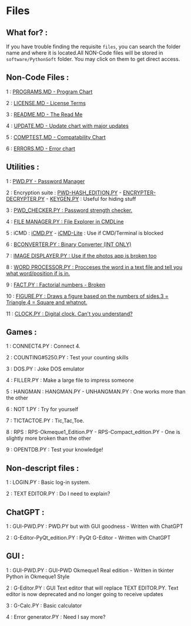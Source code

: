 # Files

## What for? : 

If you have trouble finding the requisite `files`, you can search the folder name and where it is located.All NON-Code files will be stored in `software/PythonSoft` folder. You may click on them to get direct access.

## Non-Code Files : 

1 : [PROGRAMS.MD - Program Chart](https://github.com/Okmeque1/Software/tree/main/PythonSoft/Programs.md)

2 : [LICENSE.MD - License Terms](https//github.com/Okmeque1/Software/tree/main/PythonSoft/LICENSE.md)

3 : [README.MD - The Read Me](https//github.com/Okmeque1/Software/tree/main/PythonSoft/README.md)

4 : [UPDATE.MD - Update chart with major updates](https//github.com/Okmeque1/Software/tree/main/PythonSoft/UPDATE.MD)

5 : [COMPTEST.MD - Compatability Chart](https//github.com/Okmeque1/Software/tree/main/PythonSoft/COMPTEST.md)

6 : [ERRORS.MD - Error chart](https//github.com/Okmeque1/Software/tree/main/PythonSoft/errors.md)

## Utilities :

1 : [PWD.PY - Password Manager](https://github.com/Okmeque1/Software/tree/main/PythonSoft/Utilities/pwd.py)

2 : Encryption suite : [PWD-HASH_EDITION.PY](https://github.com/Okmeque1/Software/tree/main/PythonSoft/Utilities/pwd-hash_edition.py) - [ENCRYPTER-DECRYPTER.PY](https://github.com/Okmeque1/Software/tree/main/PythonSoft/Utilities/Encrypter-Decrypter.py) - [KEYGEN.PY](https://github.com/Okmeque1/Software/tree/main/PythonSoft/Utilities/keygen.py) : Useful for hiding stuff

3 : [PWD_CHECKER.PY : Password strength checker.](https://github.com/Okmeque1/Software/tree/main/PythonSoft/Utilities/pwd_checker.py)

4 : [FILE MANAGER.PY : File Explorer in CMDLine](https://github.com/Okmeque1/Software/tree/main/PythonSoft/Utilities/file%20manager.py)

5 : iCMD : [iCMD.PY](https://github.com/Okmeque1/Software/tree/main/PythonSoft/Utilities/iCMD.py) - [iCMD-Lite](https://github.com/Okmeque1/Software/tree/main/PythonSoft/Utilities/iCMD-Lite.py) : Use if CMD/Terminal is blocked

6 : [BCONVERTER.PY : Binary Converter (INT ONLY)](https://github.com/Okmeque1/Software/tree/main/PythonSoft/Utilities/bconverter.py)

7 : [IMAGE DISPLAYER.PY : Use if the photos app is broken too](https://github.com/Okmeque1/Software/tree/main/PythonSoft/Utilities/image%20displayer.py) 

8 : [WORD PROCESSOR.PY : Procceses the word in a text file and tell you what word/position if is in.](https://github.com/Okmeque1/Software/tree/main/PythonSoft/Utilities/word%20processor.py)

9 : [FACT.PY : Factorial numbers - Broken](https://github.com/Okmeque1/Software/tree/main/PythonSoft/Utilities/fact.py)

10 : [FIGURE.PY : Draws a figure based on the numbers of sides.3 = Triangle,4 = Square and whatnot.](https://github.com/Okmeque1/Software/tree/main/PythonSoft/Utilities/figure.py)

11 : [CLOCK.PY : Digital clock. Can't you understand?](https://github.com/Okmeque1/Software/tree/main/PythonSoft/Utilities/clock.py)

## Games :

1 : CONNECT4.PY : Connect 4.

2 : COUNTING#5250.PY : Test your counting skills

3 : DOS.PY : Joke DOS emulator

4 : FILLER.PY : Make a large file to impress someone

5 : HANGMAN : HANGMAN.PY - UNHANGMAN.PY : One works more than the other

6 : NOT 1.PY : Try for yourself

7 : TICTACTOE.PY : Tic,Tac,Toe.

8 : RPS : RPS-Okmeque1_Edition.PY - RPS-Compact_edition.PY - One is slightly more broken than the other

9 : OPENTDB.PY : Test your knowledge!

## Non-descript files : 

1 : LOGIN.PY : Basic log-in system.

2 : TEXT EDITOR.PY : Do I need to explain?

## ChatGPT :

1 : GUI-PWD.PY : PWD.PY but with GUI goodness - Written with ChatGPT

2 : G-Editor-PyQt_edition.PY : PyQt G-Editor - Written with ChatGPT

## GUI : 

1 : GUI-PWD.PY : GUI-PWD Okmeque1 Real edition - Written in tkinter Python in Okmeque1 Style

2 : G-Editor.PY : GUI Text editor that will replace TEXT EDITOR.PY. Text editor is now deprecated and no longer going to receive updates

3 : G-Calc.PY : Basic calculator

4 : Error generator.PY : Need I say more?
